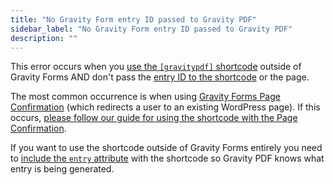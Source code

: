 ```yaml
---
title: "No Gravity Form entry ID passed to Gravity PDF"
sidebar_label: "No Gravity Form entry ID passed to Gravity PDF"
description: ""
---
```


This error occurs when you [use the `[gravitypdf]` shortcode](user-shortcodes.md#building-the-shortcode) outside of Gravity Forms AND don't pass the [entry ID to the shortcode](user-shortcodes.md#entry-attribute) or the page.

The most common occurrence is when using [Gravity Forms Page Confirmation](https://www.gravityhelp.com/documentation/article/configuring-confirmations-in-gravity-forms/#page-confirmations) (which redirects a user to an existing WordPress page). If this occurs, [please follow our guide for using the shortcode with the Page Confirmation](user-shortcodes.md#page-confirmation).

If you want to use the shortcode outside of Gravity Forms entirely you need to [include the `entry` attribute](user-shortcodes.md#entry-attribute) with the shortcode so Gravity PDF knows what entry is being generated.